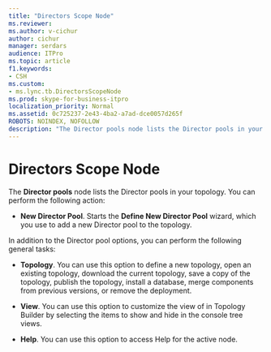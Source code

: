 ```yaml
---
title: "Directors Scope Node"
ms.reviewer: 
ms.author: v-cichur
author: cichur
manager: serdars
audience: ITPro
ms.topic: article
f1.keywords:
- CSH
ms.custom:
- ms.lync.tb.DirectorsScopeNode
ms.prod: skype-for-business-itpro
localization_priority: Normal
ms.assetid: 0c725237-2e43-4ba2-a7ad-dce0057d265f
ROBOTS: NOINDEX, NOFOLLOW
description: "The Director pools node lists the Director pools in your topology. You can perform the following action:"
---
```


# Directors Scope Node
 
The **Director pools** node lists the Director pools in your topology. You can perform the following action:
  
- **New Director Pool**. Starts the **Define New Director Pool** wizard, which you use to add a new Director pool to the topology.
    
In addition to the Director pool options, you can perform the following general tasks:
  
- **Topology**. You can use this option to define a new topology, open an existing topology, download the current topology, save a copy of the topology, publish the topology, install a database, merge components from previous versions, or remove the deployment.
    
- **View**. You can use this option to customize the view of in Topology Builder by selecting the items to show and hide in the console tree views.
    
- **Help**. You can use this option to access Help for the active node.
    

